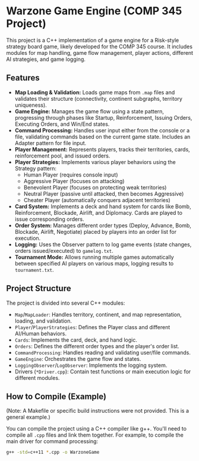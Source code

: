 # Warzone Game Engine (COMP 345 Project)

This project is a C++ implementation of a game engine for a Risk-style strategy board game, likely developed for the COMP 345 course. It includes modules for map handling, game flow management, player actions, different AI strategies, and game logging.

## Features

* **Map Loading & Validation:** Loads game maps from `.map` files and validates their structure (connectivity, continent subgraphs, territory uniqueness).
* **Game Engine:** Manages the game flow using a state pattern, progressing through phases like Startup, Reinforcement, Issuing Orders, Executing Orders, and Win/End states.
* **Command Processing:** Handles user input either from the console or a file, validating commands based on the current game state. Includes an Adapter pattern for file input.
* **Player Management:** Represents players, tracks their territories, cards, reinforcement pool, and issued orders.
* **Player Strategies:** Implements various player behaviors using the Strategy pattern:
    * Human Player (requires console input)
    * Aggressive Player (focuses on attacking)
    * Benevolent Player (focuses on protecting weak territories)
    * Neutral Player (passive until attacked, then becomes Aggressive)
    * Cheater Player (automatically conquers adjacent territories)
* **Card System:** Implements a deck and hand system for cards like Bomb, Reinforcement, Blockade, Airlift, and Diplomacy. Cards are played to issue corresponding orders.
* **Order System:** Manages different order types (Deploy, Advance, Bomb, Blockade, Airlift, Negotiate) placed by players into an order list for execution.
* **Logging:** Uses the Observer pattern to log game events (state changes, orders issued/executed) to `gamelog.txt`.
* **Tournament Mode:** Allows running multiple games automatically between specified AI players on various maps, logging results to `tournament.txt`.

## Project Structure

The project is divided into several C++ modules:

* `Map`/`MapLoader`: Handles territory, continent, and map representation, loading, and validation.
* `Player`/`PlayerStrategies`: Defines the Player class and different AI/Human behaviors.
* `Cards`: Implements the card, deck, and hand logic.
* `Orders`: Defines the different order types and the player's order list.
* `CommandProcessing`: Handles reading and validating user/file commands.
* `GameEngine`: Orchestrates the game flow and states.
* `LoggingObserver`/`LogObserver`: Implements the logging system.
* Drivers (`*Driver.cpp`): Contain test functions or main execution logic for different modules.

## How to Compile (Example)

(Note: A Makefile or specific build instructions were not provided. This is a general example.)

You can compile the project using a C++ compiler like g++. You'll need to compile all `.cpp` files and link them together. For example, to compile the main driver for command processing:

```bash
g++ -std=c++11 *.cpp -o WarzoneGame
```
